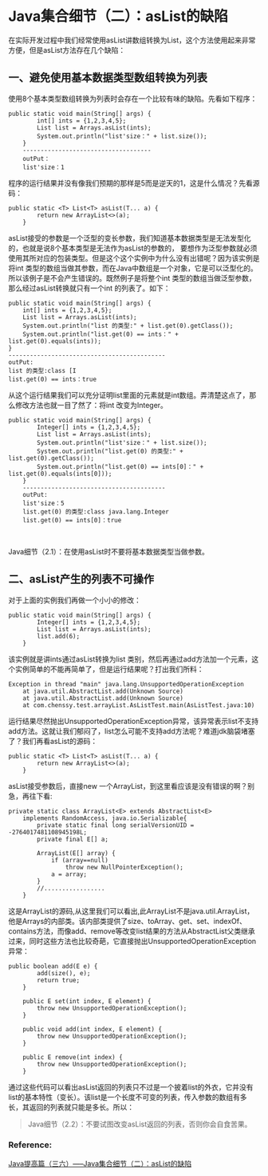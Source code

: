 # Java集合细节（二）：asList的缺陷

在实际开发过程中我们经常使用asList讲数组转换为List，这个方法使用起来非常方便，但是asList方法存在几个缺陷：

## 一、避免使用基本数据类型数组转换为列表

使用8个基本类型数组转换为列表时会存在一个比较有味的缺陷。先看如下程序：

```
public static void main(String[] args) {
        int[] ints = {1,2,3,4,5};
        List list = Arrays.asList(ints);
        System.out.println("list'size：" + list.size());
    }
    ------------------------------------
    outPut：
    list'size：1
```

程序的运行结果并没有像我们预期的那样是5而是逆天的1，这是什么情况？先看源码：

```
public static <T> List<T> asList(T... a) {
        return new ArrayList<>(a);
    }
```

asList接受的参数是一个泛型的变长参数，我们知道基本数据类型是无法发型化的，也就是说8个基本类型是无法作为asList的参数的， 要想作为泛型参数就必须使用其所对应的包装类型。但是这个这个实例中为什么没有出错呢？因为该实例是将int 类型的数组当做其参数，而在Java中数组是一个对象，它是可以泛型化的。所以该例子是不会产生错误的。既然例子是将整个int 类型的数组当做泛型参数，那么经过asList转换就只有一个int 的列表了。如下：

```
public static void main(String[] args) {
    int[] ints = {1,2,3,4,5};
    List list = Arrays.asList(ints);
    System.out.println("list 的类型:" + list.get(0).getClass());
    System.out.println("list.get(0) == ints：" + list.get(0).equals(ints));
}
--------------------------------------------
outPut:
list 的类型:class [I
list.get(0) == ints：true
```

从这个运行结果我们可以充分证明list里面的元素就是int数组。弄清楚这点了，那么修改方法也就一目了然了：将int 改变为Integer。

```
public static void main(String[] args) {
        Integer[] ints = {1,2,3,4,5};
        List list = Arrays.asList(ints);
        System.out.println("list'size：" + list.size());
        System.out.println("list.get(0) 的类型:" + list.get(0).getClass());
        System.out.println("list.get(0) == ints[0]：" + list.get(0).equals(ints[0]));
    }
    ----------------------------------------
    outPut:
    list'size：5
    list.get(0) 的类型:class java.lang.Integer
    list.get(0) == ints[0]：true
```

 

Java细节（2.1）：在使用asList时不要将基本数据类型当做参数。

## 二、asList产生的列表不可操作

对于上面的实例我们再做一个小小的修改：

```
public static void main(String[] args) {
        Integer[] ints = {1,2,3,4,5};
        List list = Arrays.asList(ints);
        list.add(6);
    }
```

该实例就是讲ints通过asList转换为list 类别，然后再通过add方法加一个元素，这个实例简单的不能再简单了，但是运行结果呢？打出我们所料：

```
Exception in thread "main" java.lang.UnsupportedOperationException
    at java.util.AbstractList.add(Unknown Source)
    at java.util.AbstractList.add(Unknown Source)
    at com.chenssy.test.arrayList.AsListTest.main(AsListTest.java:10)
```

运行结果尽然抛出UnsupportedOperationException异常，该异常表示list不支持add方法。这就让我们郁闷了，list怎么可能不支持add方法呢？难道jdk脑袋堵塞了？我们再看asList的源码：

```
public static <T> List<T> asList(T... a) {
        return new ArrayList<>(a);
    }
```

asList接受参数后，直接new 一个ArrayList，到这里看应该是没有错误的啊？别急，再往下看:

```
private static class ArrayList<E> extends AbstractList<E>
    implements RandomAccess, java.io.Serializable{
        private static final long serialVersionUID = -2764017481108945198L;
        private final E[] a;

        ArrayList(E[] array) {
            if (array==null)
                throw new NullPointerException();
            a = array;
        }
        //.................
    }
```

这是ArrayList的源码,从这里我们可以看出,此ArrayList不是java.util.ArrayList，他是Arrays的内部类。该内部类提供了size、toArray、get、set、indexOf、contains方法，而像add、remove等改变list结果的方法从AbstractList父类继承过来，同时这些方法也比较奇葩，它直接抛出UnsupportedOperationException异常：

```
public boolean add(E e) {
        add(size(), e);
        return true;
    }
    
    public E set(int index, E element) {
        throw new UnsupportedOperationException();
    }
    
    public void add(int index, E element) {
        throw new UnsupportedOperationException();
    }
    
    public E remove(int index) {
        throw new UnsupportedOperationException();
    }
```

通过这些代码可以看出asList返回的列表只不过是一个披着list的外衣，它并没有list的基本特性（变长）。该list是一个长度不可变的列表，传入参数的数组有多长，其返回的列表就只能是多长。所以：

> Java细节（2.2）：不要试图改变asList返回的列表，否则你会自食苦果。



### Reference:

[Java提高篇（三六）—–Java集合细节（二）：asList的缺陷](http://cmsblogs.com/?p=1233)